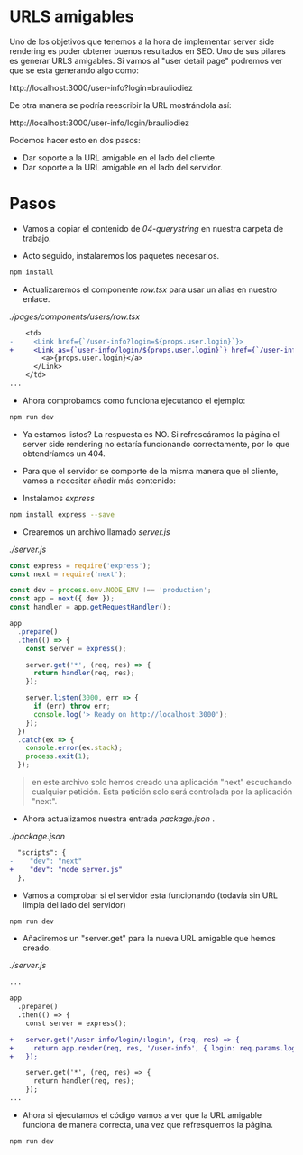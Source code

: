 # URLS amigables

Uno de los objetivos que tenemos a la hora de implementar server side rendering es poder obtener buenos resultados en SEO. Uno de sus pilares es generar URLS amigables. Si vamos al "user detail page" podremos ver que se esta generando algo como:

http://localhost:3000/user-info?login=brauliodiez

De otra manera se podría reescribir la URL mostrándola así:

http://localhost:3000/user-info/login/brauliodiez

Podemos hacer esto en dos pasos:
  - Dar soporte a la URL amigable en el lado del cliente.
  - Dar soporte a la URL amigable en el lado del servidor.

# Pasos

- Vamos a copiar el contenido de _04-querystring_ en nuestra carpeta de trabajo.

- Acto seguido, instalaremos los paquetes necesarios.

```bash
npm install
```
- Actualizaremos el componente  _row.tsx_  para usar un alias en nuestro enlace.

_./pages/components/users/row.tsx_

```diff
    <td>
-     <Link href={`/user-info?login=${props.user.login}`}>
+     <Link as={`user-info/login/${props.user.login}`} href={`/user-info?login=${props.user.login}`}>
        <a>{props.user.login}</a>
      </Link>    
    </td>
...

```

- Ahora comprobamos como funciona ejecutando el ejemplo:

```bash
npm run dev
```

- Ya estamos listos? La respuesta es NO. Si refrescáramos la página el server side rendering no estaría funcionando correctamente, por lo que obtendríamos un 404.

- Para que el servidor se comporte de la misma manera que el cliente, vamos a necesitar añadir más contenido:

- Instalamos _express_

```bash
npm install express --save
```

- Crearemos un archivo llamado _server.js_ 

_./server.js_

```javascript
const express = require('express');
const next = require('next');

const dev = process.env.NODE_ENV !== 'production';
const app = next({ dev });
const handler = app.getRequestHandler();

app
  .prepare()
  .then(() => {
    const server = express();

    server.get('*', (req, res) => {
      return handler(req, res);
    });

    server.listen(3000, err => {
      if (err) throw err;
      console.log('> Ready on http://localhost:3000');
    });
  })
  .catch(ex => {
    console.error(ex.stack);
    process.exit(1);
  });

```

> en este archivo solo hemos creado una aplicación "next" escuchando cualquier petición. Esta petición solo será controlada por la aplicación "next".

- Ahora actualizamos nuestra entrada _package.json_ .

_./package.json_

```diff
  "scripts": {
-    "dev": "next"
+    "dev": "node server.js"
  },
```

- Vamos a comprobar si el servidor esta funcionando (todavía sin URL limpia del lado del servidor)

```bash
npm run dev
```

- Añadiremos un "server.get" para la nueva URL amigable que hemos creado.

_./server.js_

```diff
...

app
  .prepare()
  .then(() => {
    const server = express();

+   server.get('/user-info/login/:login', (req, res) => {
+     return app.render(req, res, '/user-info', { login: req.params.login });
+   });

    server.get('*', (req, res) => {
      return handler(req, res);
    });
...

```

- Ahora si ejecutamos el código vamos a ver que la URL amigable funciona de manera correcta, una vez que refresquemos la página.

```bash
npm run dev
```
